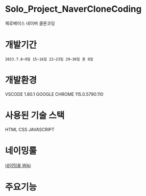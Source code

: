 # Solo_Project_NaverCloneCoding
제로베이스 네이버 클론코딩
# 개발기간
`2023.7.8~9일 15~16일 22~23일 29~30일 총 8일`
# 개발환경
VSCODE 1.80.1
GOOGLE CHROME 115.0.5790.110

# 사용된 기술 스택
HTML
CSS
JAVASCRIPT
# 네이밍룰
[네이밍룰 Wiki](https://github.com/wkjproject/personal/wiki/Naming-Rule)
# 주요기능
